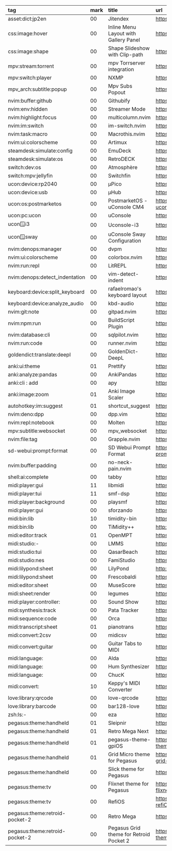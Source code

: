tag                            | mark | title                                   | url
:-                             | :-   | :-                                      | :-
asset:dict:jp2en               | 00   | Jitendex                                | https://github.com/stephenmk/Jitendex
css:image:hover                | 00   | Inline Menu Layout with Gallery Panel   | https://github.com/codrops/InlineMenuLayout
css:image:shape                | 00   | Shape Slideshow with Clip-path          | https://github.com/codrops/ShapesSlideshow
mpv:stream:torrent             | 00   | mpv Torrserver integration              | https://github.com/kritma/mpv-torrserver
mpv:switch:player              | 00   | NXMP                                    | https://github.com/proconsule/nxmp
mpv_arch:subtitle:popup        | 00   | Mpv Subs Popout                         | https://github.com/sdaqo/mpv-subs-popout
nvim:buffer:github             | 00   | Githubify                               | https://github.com/manugoyal/githubify
nvim:env:hidden                | 00   | Streamer Mode                           | https://github.com/Kolkhis/streamer-mode.nvim
nvim:highlight:focus           | 00   | multicolumn.nvim                        | https://github.com/fmbarina/multicolumn.nvim
nvim:im:switch                 | 00   | im-switch.nvim                          | https://github.com/drop-stones/im-switch.nvim
nvim:task:macro                | 00   | Macrothis.nvim                          | https://github.com/desdic/macrothis.nvim
nvim:ui:colorscheme            | 00   | Artimux                                 | https://github.com/tribhuwan-kumar/Artimux
steamdesk:simulate:config      | 00   | EmuDeck                                 | https://github.com/dragoonDorise/EmuDeck
steamdesk:simulate:os          | 00   | RetroDECK                               | https://github.com/XargonWan/RetroDECK
switch:dev:os                  | 00   | Atmosphère                              | https://github.com/Atmosphere-NX/Atmosphere
switch:mpv:jellyfin            | 00   | Switchfin                               | https://github.com/dragonflylee/switchfin
ucon:device:rp2040             | 00   | μPico                                   | https://github.com/dotcypress/upico
ucon:device:usb                | 00   | μHub                                    | https://github.com/dotcypress/uhub
ucon:os:postmarketos           | 00   | PostmarketOS - uConsole CM4             | https://forum.clockworkpi.com/t/postmarketos-uconsole-cm4/12458
ucon:pc:ucon                   | 00   | uConsole                                | https://github.com/clockworkpi/uConsole
ucon:window:i3                 | 00   | Uconsole-i3                             | https://github.com/dzaczek/Uconsole-i3
ucon:window:sway               | 00   | uConsole Sway Configuration             | https://github.com/emdash/uConsole_sway_config
nvim:denops:manager            | 00   | dvpm                                    | https://github.com/yukimemi/dvpm
nvim:ui:colorscheme            | 00   | colorbox.nvim                           | https://github.com/linrongbin16/colorbox.nvim
nvim:run:repl                  | 00   | LitREPL                                 | https://github.com/sergei-mironov/litrepl
nvim:denops:detect_indentation | 00   | vim-detect-indent                       | https://github.com/kg8m/vim-detect-indent
keyboard:device:split_keyboard | 00   | rafaelromao's keyboard layout           | https://github.com/rafaelromao/keyboards
keyboard:device:analyze_audio  | 00   | kbd-audio                               | https://github.com/ggerganov/kbd-audio
nvim:git:note                  | 00   | gitpad.nvim                             | https://github.com/yujinyuz/gitpad.nvim
nvim:npm:run                   | 00   | BuildScript Plugin                      | https://github.com/kosekidev/build-script
nvim:database:cli              | 00   | sqlpilot.nvim                           | https://github.com/rsdot/sqlpilot.nvim
nvim:run:code                  | 00   | runner.nvim                             | https://github.com/MarcHamamji/runner.nvim
goldendict:translate:deepl     | 00   | GoldenDict-DeepL                        | https://github.com/DevJogger/GoldenDict-DeepL
anki:ui:theme                  | 01   | Prettify                                | https://github.com/pranavdeshai/anki-prettify
anki:analyze:pandas            | 00   | AnkiPandas                              | https://github.com/klieret/AnkiPandas
anki:cli           : add       | 00   | apy                                     | https://github.com/lervag/apy
anki:image:zoom                | 01   | Anki Image Scaler                       | https://github.com/gregorias/anki-image-scaler
autohotkey:im:suggest          | 01   | shortcut_suggest                        | https://github.com/sgriffin53/shortcut_suggest
nvim:deno:dpp                  | 00   | dpp.vim                                 | https://github.com/Shougo/dpp.vim
nvim:repl:notebook             | 00   | Molten                                  | https://github.com/benlubas/molten-nvim
mpv:subtitle:websocket         | 00   | mpv_websocket                           | https://github.com/kuroahna/mpv_websocket
nvim:file:tag                  | 00   | Grapple.nvim                            | https://github.com/cbochs/grapple.nvim
sd-webui:prompt:format         | 00   | SD Webui Prompt Format                  | https://github.com/Haoming02/sd-webui-prompt-format
nvim:buffer:padding            | 00   | no-neck-pain.nvim                       | https://github.com/shortcuts/no-neck-pain.nvim
shell:ai:complete              | 00   | tabby                                   | https://github.com/TabbyML/tabby
midi:player:gui                | 11   | libmidi                                 | https://github.com/tanluteam/libmidi
midi:player:tui                | 11   | smf-dsp                                 | https://github.com/jpcima/smf-dsp
midi:player:background         | 00   | playsmf                                 | https://github.com/MrBMueller/playsmf
midi:player:gui                | 00   | sforzando                               | https://www.plogue.com/products/sforzando.html
midi:bin:lib                   | 10   | timidity-bin                            | https://github.com/nanakochi123456/timidity-bin
midi:bin:lib                   | 00   | TiMidity++                              | http://timidity.sourceforge.net
midi:editor:track              | 01   | OpenMPT                                 | https://openmpt.org
midi:studio:-                  | 00   | LMMS                                    | https://lmms.io
midi:studio:tui                | 00   | QasarBeach                              | https://adamstrange.itch.io/qasarbeach
midi:studio:nes                | 00   | FamiStudio                              | https://github.com/BleuBleu/FamiStudio
midi:lilypond:sheet            | 00   | LilyPond                                | http://lilypond.org/index.html
midi:lilypond:sheet            | 00   | Frescobaldi                             | https://frescobaldi.org
midi:editor:sheet              | 00   | MuseScore                               | https://musescore.org/zh-hans
midi:sheet:render              | 00   | legumes                                 | https://github.com/LingDong-/legumes
midi:player:controller:        | 00   | Sound Show                              | https://impronivers.itch.io/sound-show
midi:synthesis:track           | 00   | Pata Tracker                            | https://pixwlk.itch.io/pata-tracker
midi:sequence:code             | 00   | Orca                                    | https://hundredrabbits.itch.io/orca
midi:transcript:sheet          | 01   | pianotrans                              | https://github.com/azuwis/pianotrans
midi:convert:2csv              | 00   | midicsv                                 | https://www.fourmilab.ch/webtools/midicsv
midi:convert:guitar            | 00   | Guitar Tabs to MIDI                     | https://github.com/Sarath18/guitar-tabs-to-MIDI
midi:language:                 | 00   | Alda                                    | https://github.com/alda-lang/alda
midi:language:                 | 00   | Hum Synthesizer                         | https://github.com/crbulakites/hum
midi:language:                 | 00   | ChucK                                   | https://chuck.stanford.edu
midi:convert:                  | 10   | Keppy's MIDI Converter                  | https://github.com/KeppySoftware/KMC
love:library:qrcode            | 00   | love-qrcode                             | https://github.com/Nawias/love-qrcode
love:library:barcode           | 00   | bar128-love                             | https://github.com/Nawias/bar128-love
zsh:ls:-                       | 00   | eza                                     | https://github.com/eza-community/eza
pegasus:theme:handheld         | 01   | Sleipnir                                | https://github.com/y-muller/retromega-sleipnir
pegasus:theme:handheld         | 01   | Retro Mega Next                         | https://github.com/plaidman/retromega-next
pegasus:theme:handheld         | 01   | pegasus-theme-gpiOS                     | https://github.com/SinisterSpatula/pegasus-theme-gpiOS
pegasus:theme:handheld         | 01   | Grid Micro theme for Pegasus            | https://github.com/mmatyas/pegasus-theme-grid-micro
pegasus:theme:handheld         | 00   | Slick theme for Pegasus                 | https://github.com/buzz/pegasus-theme-slick
pegasus:theme:tv               | 00   | Flixnet theme for Pegasus               | https://github.com/mmatyas/pegasus-theme-flixnet
pegasus:theme:tv               | 00   | RefiOS                                  | https://github.com/eleo95/pegasus-theme-refiOS
pegasus:theme:retroid-pocket-2 | 00   | Retro Mega                              | https://github.com/djfumberger/retromega
pegasus:theme:retroid-pocket-2 | 00   | Pegasus Grid theme for Retroid Pocket 2 | https://github.com/DFOXpro/rp2-pegasus-theme-grid